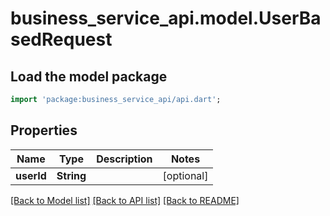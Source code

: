 # business_service_api.model.UserBasedRequest

## Load the model package
```dart
import 'package:business_service_api/api.dart';
```

## Properties
Name | Type | Description | Notes
------------ | ------------- | ------------- | -------------
**userId** | **String** |  | [optional] 

[[Back to Model list]](../README.md#documentation-for-models) [[Back to API list]](../README.md#documentation-for-api-endpoints) [[Back to README]](../README.md)


